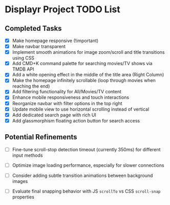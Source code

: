 # Displayr Project TODO List

## Completed Tasks

- [x] Make homepage responsive (!important)
- [x] Make navbar transparent
- [x] Implement smooth animations for image zoom/scroll and title transitions using CSS
- [x] Add CMD+K command palette for searching movies/TV shows via TMDB API
- [x] Add a white opening effect in the middle of the title area (Right Column)
- [x] Make the homepage infinitely scrollable (loop through movies when reaching the end)
- [x] Add filtering functionality for All/Movies/TV content
- [x] Enhance mobile responsiveness and touch interactions
- [x] Reorganize navbar with filter options in the top right
- [x] Update mobile view to use horizontal scrolling instead of vertical
- [x] Add dedicated search page with rich UI
- [x] Add glassmorphism floating action button for search access

## Potential Refinements 

- [ ] Fine-tune scroll-stop detection timeout (currently 350ms) for different input methods
- [ ] Optimize image loading performance, especially for slower connections
- [ ] Consider adding subtle transition animations between background images
- [ ] Evaluate final snapping behavior with JS `scrollTo` vs CSS `scroll-snap` properties


 